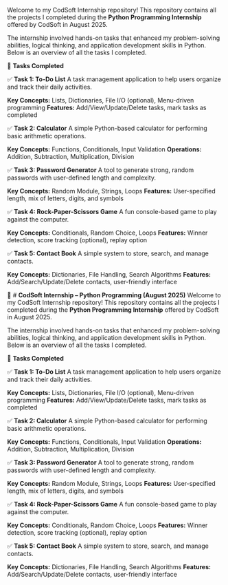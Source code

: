 Welcome to my CodSoft Internship repository!
This repository contains all the projects I completed during the **Python Programming Internship** offered by CodSoft in August 2025.

The internship involved hands-on tasks that enhanced my problem-solving abilities, logical thinking, and application development skills in Python. Below is an overview of all the tasks I completed.

📝 **Tasks Completed**

✅ **Task 1: To-Do List**
A task management application to help users organize and track their daily activities.

**Key Concepts:** Lists, Dictionaries, File I/O (optional), Menu-driven programming
**Features:** Add/View/Update/Delete tasks, mark tasks as completed


✅ **Task 2: Calculator**
A simple Python-based calculator for performing basic arithmetic operations.

**Key Concepts:** Functions, Conditionals, Input Validation
**Operations:** Addition, Subtraction, Multiplication, Division


✅ **Task 3: Password Generator**
A tool to generate strong, random passwords with user-defined length and complexity.

**Key Concepts:** Random Module, Strings, Loops
**Features:** User-specified length, mix of letters, digits, and symbols


✅ **Task 4: Rock-Paper-Scissors Game**
A fun console-based game to play against the computer.

**Key Concepts:** Conditionals, Random Choice, Loops
**Features:** Winner detection, score tracking (optional), replay option


✅ **Task 5: Contact Book**
A simple system to store, search, and manage contacts.

**Key Concepts:** Dictionaries, File Handling, Search Algorithms
**Features:** Add/Search/Update/Delete contacts, user-friendly interface

💼 # **CodSoft Internship – Python Programming (August 2025)**
Welcome to my CodSoft Internship repository!
This repository contains all the projects I completed during the **Python Programming Internship** offered by CodSoft in August 2025.

The internship involved hands-on tasks that enhanced my problem-solving abilities, logical thinking, and application development skills in Python. Below is an overview of all the tasks I completed.

📝 **Tasks Completed**

✅ **Task 1: To-Do List**
A task management application to help users organize and track their daily activities.

**Key Concepts:** Lists, Dictionaries, File I/O (optional), Menu-driven programming
**Features:** Add/View/Update/Delete tasks, mark tasks as completed


✅ **Task 2: Calculator**
A simple Python-based calculator for performing basic arithmetic operations.

**Key Concepts:** Functions, Conditionals, Input Validation
**Operations:** Addition, Subtraction, Multiplication, Division


✅ **Task 3: Password Generator**
A tool to generate strong, random passwords with user-defined length and complexity.

**Key Concepts:** Random Module, Strings, Loops
**Features:** User-specified length, mix of letters, digits, and symbols


✅ **Task 4: Rock-Paper-Scissors Game**
A fun console-based game to play against the computer.

**Key Concepts:** Conditionals, Random Choice, Loops
**Features:** Winner detection, score tracking (optional), replay option


✅ **Task 5: Contact Book**
A simple system to store, search, and manage contacts.

**Key Concepts:** Dictionaries, File Handling, Search Algorithms
**Features:** Add/Search/Update/Delete contacts, user-friendly interface

